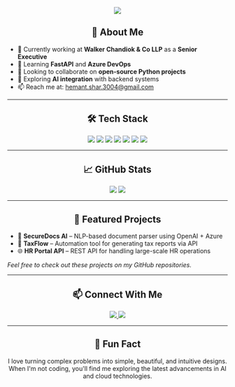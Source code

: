 <!-- Animated Header -->
<p align="center">
  <img src="https://capsule-render.vercel.app/api?type=waving&height=200&section=header&text=Hi%20there%20👋&fontSize=40&fontColor=ffffff&desc=Backend%20Developer%20|%20AI%20Enthusiast%20|%20Cloud%20Explorer&descAlign=50&descAlignY=60&descSize=20&animation=fadeIn&color=0f0f0f" />
</p>

<!-- Introduction -->
<h2 align="center">🚀 About Me</h2>

- 🔭 Currently working at **Walker Chandiok & Co LLP** as a **Senior Executive**
- 🌱 Learning **FastAPI** and **Azure DevOps**
- 👯 Looking to collaborate on **open-source Python projects**
- 🧠 Exploring **AI integration** with backend systems
- 📫 Reach me at: [hemant.shar.3004@gmail.com](mailto:hemant.shar.3004@gmail.com)

---

<!-- Tech Stack -->
<h2 align="center">🛠️ Tech Stack</h2>
<p align="center">
  <img src="https://img.shields.io/badge/Python-3776AB?style=for-the-badge&logo=python&logoColor=white" />
  <img src="https://img.shields.io/badge/Django-092E20?style=for-the-badge&logo=django&logoColor=white" />
  <img src="https://img.shields.io/badge/FastAPI-009688?style=for-the-badge&logo=fastapi&logoColor=white" />
  <img src="https://img.shields.io/badge/Azure-0078D4?style=for-the-badge&logo=microsoft-azure&logoColor=white" />
  <img src="https://img.shields.io/badge/Git-F05032?style=for-the-badge&logo=git&logoColor=white" />
  <img src="https://img.shields.io/badge/Postman-FF6C37?style=for-the-badge&logo=postman&logoColor=white" />
  <img src="https://img.shields.io/badge/VS_Code-007ACC?style=for-the-badge&logo=visual-studio-code&logoColor=white" />
</p>

---

<!-- GitHub Stats -->
<h2 align="center">📈 GitHub Stats</h2>
<p align="center">
  <img src="https://github-readme-stats.vercel.app/api?username=hemuush&show_icons=true&theme=tokyonight" />
  <img src="https://github-readme-stats.vercel.app/api/top-langs/?username=hemuush&layout=compact&theme=tokyonight" />
</p>

---

<!-- Featured Projects -->
<h2 align="center">📌 Featured Projects</h2>

- 🔐 **SecureDocs AI** – NLP-based document parser using OpenAI + Azure
- 🧾 **TaxFlow** – Automation tool for generating tax reports via API
- 🌐 **HR Portal API** – REST API for handling large-scale HR operations

*Feel free to check out these projects on my GitHub repositories.*

---

<!-- Connect With Me -->
<h2 align="center">📫 Connect With Me</h2>
<p align="center">
  <a href="https://linkedin.com/in/hemuush">
    <img src="https://img.shields.io/badge/LinkedIn-blue?style=for-the-badge&logo=linkedin&logoColor=white" />
  </a>
  <a href="mailto:hemant.shar.3004@gmail.com">
    <img src="https://img.shields.io/badge/Gmail-D14836?style=for-the-badge&logo=gmail&logoColor=white" />
  </a>
</p>

---

<!-- Fun Fact -->
<h2 align="center">🤖 Fun Fact</h2>
<p align="center">
  I love turning complex problems into simple, beautiful, and intuitive designs. When I'm not coding, you'll find me exploring the latest advancements in AI and cloud technologies.
</p>
